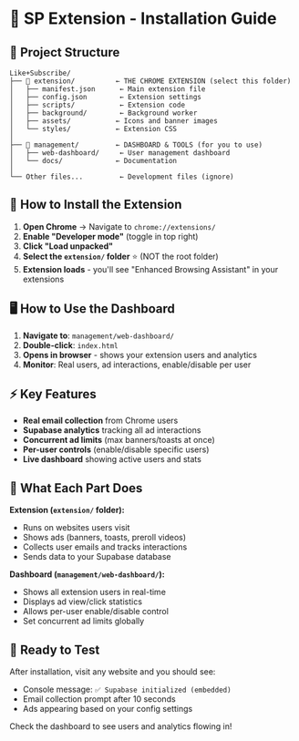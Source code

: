 # 🎯 SP Extension - Installation Guide

## 📁 Project Structure

```
Like+Subscribe/
├── 📁 extension/          ← THE CHROME EXTENSION (select this folder)
│   ├── manifest.json      ← Main extension file
│   ├── config.json        ← Extension settings
│   ├── scripts/           ← Extension code
│   ├── background/        ← Background worker
│   ├── assets/           ← Icons and banner images
│   └── styles/           ← Extension CSS
│
├── 📁 management/         ← DASHBOARD & TOOLS (for you to use)
│   ├── web-dashboard/     ← User management dashboard
│   └── docs/             ← Documentation
│
└── Other files...         ← Development files (ignore)
```

## 🔧 How to Install the Extension

1. **Open Chrome** → Navigate to `chrome://extensions/`
2. **Enable "Developer mode"** (toggle in top right)
3. **Click "Load unpacked"**
4. **Select the `extension/` folder** ⭐ (NOT the root folder)
5. **Extension loads** - you'll see "Enhanced Browsing Assistant" in your extensions

## 🖥️ How to Use the Dashboard

1. **Navigate to**: `management/web-dashboard/`
2. **Double-click**: `index.html`
3. **Opens in browser** - shows your extension users and analytics
4. **Monitor**: Real users, ad interactions, enable/disable per user

## ⚡ Key Features

- **Real email collection** from Chrome users
- **Supabase analytics** tracking all ad interactions  
- **Concurrent ad limits** (max banners/toasts at once)
- **Per-user controls** (enable/disable specific users)
- **Live dashboard** showing active users and stats

## 🎯 What Each Part Does

**Extension (`extension/` folder):**
- Runs on websites users visit
- Shows ads (banners, toasts, preroll videos)
- Collects user emails and tracks interactions
- Sends data to your Supabase database

**Dashboard (`management/web-dashboard/`):**
- Shows all extension users in real-time
- Displays ad view/click statistics
- Allows per-user enable/disable control
- Set concurrent ad limits globally

## 🚀 Ready to Test

After installation, visit any website and you should see:
- Console message: `✅ Supabase initialized (embedded)`
- Email collection prompt after 10 seconds
- Ads appearing based on your config settings

Check the dashboard to see users and analytics flowing in! 